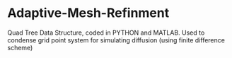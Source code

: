 # Adaptive-Mesh-Refinment
Quad Tree Data Structure, coded in PYTHON and MATLAB. Used to condense grid point system for simulating diffusion (using finite difference scheme)
